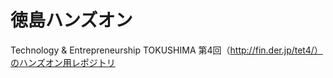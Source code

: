 徳島ハンズオン
=================

Technology & Entrepreneurship TOKUSHIMA 第4回（http://fin.der.jp/tet4/）のハンズオン用レポジトリ
